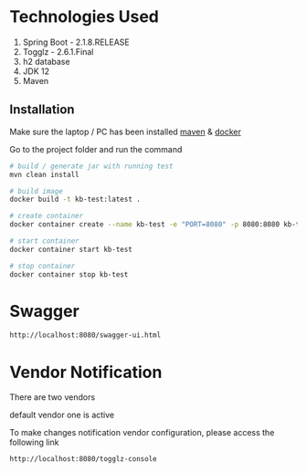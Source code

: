 # Technologies Used

1. Spring Boot - 2.1.8.RELEASE
2. Togglz - 2.6.1.Final
3. h2 database
4. JDK 12
5. Maven

## Installation

Make sure the laptop / PC has been installed [maven](https://maven.apache.org/install.html) & [docker](https://docs.docker.com/get-docker/)

Go to the project folder and run the command

```bash
# build / generate jar with running test
mvn clean install

# build image
docker build -t kb-test:latest .

# create container
docker container create --name kb-test -e "PORT=8080" -p 8080:8080 kb-test

# start container
docker container start kb-test

# stop container
docker container stop kb-test
```

# Swagger
```bash
http://localhost:8080/swagger-ui.html
```

# Vendor Notification
There are two vendors

default vendor one is active

To make changes notification vendor configuration, please access the following link
```bash
http://localhost:8080/togglz-console
```
